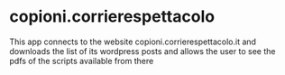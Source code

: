 # copioni.corrierespettacolo
This app connects to the website copioni.corrierespettacolo.it and downloads the list of its wordpress posts and allows the user to see the pdfs of the scripts available from there
